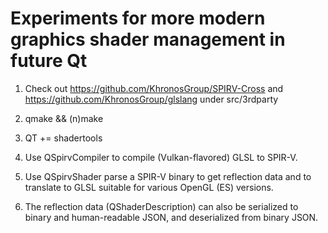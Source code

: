 
Experiments for more modern graphics shader management in future Qt
===================================================================

1. Check out https://github.com/KhronosGroup/SPIRV-Cross and https://github.com/KhronosGroup/glslang under src/3rdparty

2. qmake && (n)make

3. QT += shadertools

4. Use QSpirvCompiler to compile (Vulkan-flavored) GLSL to SPIR-V.

5. Use QSpirvShader parse a SPIR-V binary to get reflection data and to translate to GLSL suitable for various OpenGL (ES) versions.

6. The reflection data (QShaderDescription) can also be serialized to binary and human-readable JSON, and deserialized from binary JSON.
